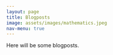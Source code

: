 ```yaml
---
layout: page
title: Blogposts
image: assets/images/mathematics.jpeg
nav-menu: true
---
```


Here will be some blogposts.
